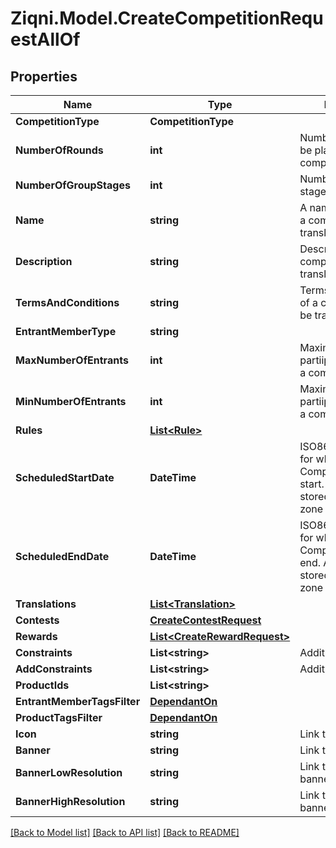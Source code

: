 
# Ziqni.Model.CreateCompetitionRequestAllOf

## Properties

Name | Type | Description | Notes
------------ | ------------- | ------------- | -------------
**CompetitionType** | **CompetitionType** |  | 
**NumberOfRounds** | **int** | Number of rounds to be played in a competition | 
**NumberOfGroupStages** | **int** | Number of group stages | [optional] 
**Name** | **string** | A name or a name of a competition. Can be translated | 
**Description** | **string** | Description of the competition. Can be translated | [optional] 
**TermsAndConditions** | **string** | Terms and conditions of a competition. Can be translated | [optional] 
**EntrantMemberType** | **string** |  | [optional] 
**MaxNumberOfEntrants** | **int** | Maximum number of partiipants allowed in a competition | [optional] 
**MinNumberOfEntrants** | **int** | Maximum number of partiipants allowed in a competition | 
**Rules** | [**List&lt;Rule&gt;**](Rule.md) |  | [optional] 
**ScheduledStartDate** | **DateTime** | ISO8601 timestamp for when a Competition should start. All records are stored in UTC time zone | 
**ScheduledEndDate** | **DateTime** | ISO8601 timestamp for when a Competition should end. All records are stored in UTC time zone | 
**Translations** | [**List&lt;Translation&gt;**](Translation.md) |  | [optional] 
**Contests** | [**CreateContestRequest**](CreateContestRequest.md) |  | [optional] 
**Rewards** | [**List&lt;CreateRewardRequest&gt;**](CreateRewardRequest.md) |  | [optional] 
**Constraints** | **List&lt;string&gt;** | Additional constraints | 
**AddConstraints** | **List&lt;string&gt;** | Additional constraints | [optional] 
**ProductIds** | **List&lt;string&gt;** |  | 
**EntrantMemberTagsFilter** | [**DependantOn**](DependantOn.md) |  | [optional] 
**ProductTagsFilter** | [**DependantOn**](DependantOn.md) |  | [optional] 
**Icon** | **string** | Link to the icon | [optional] 
**Banner** | **string** | Link to the banner | [optional] 
**BannerLowResolution** | **string** | Link to the bannerLowResolution | [optional] 
**BannerHighResolution** | **string** | Link to the bannerHighResolution | [optional] 

[[Back to Model list]](../README.md#documentation-for-models)
[[Back to API list]](../README.md#documentation-for-api-endpoints)
[[Back to README]](../README.md)

